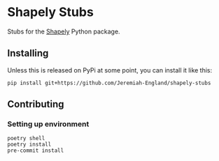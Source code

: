 # Shapely Stubs

Stubs for the [Shapely][shapely] Python package.

[shapely]: https://github.com/shapely/shapely

## Installing

Unless this is released on PyPi at some point, you can install it like this:

```
pip install git+https://github.com/Jeremiah-England/shapely-stubs
```

## Contributing

### Setting up environment

```
poetry shell
poetry install
pre-commit install
```
